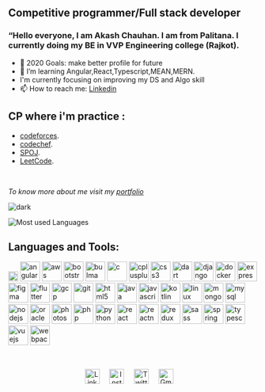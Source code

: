 ## Competitive programmer/Full stack developer
### <p>“Hello everyone, I am Akash Chauhan. I am from Palitana. I currently doing my BE in VVP Engineering college (Rajkot).</p>
- 🥅 2020 Goals: make better profile for future
- 🌱 I’m learning Angular,React,Typescript,MEAN,MERN.
- I'm currently focusing on improving my DS and Algo skill
- 📫 How to reach me:  [Linkedin](https://www.linkedin.com/in/akash-chauhan-3616321a4/) 

## CP where i'm practice :
- [codeforces](http://codeforces.com/profile/Akashcoder "codeforces profile").
- [codechef](https://www.codechef.com/users/akash8572 "codechef profile").
- [SPOJ](https://www.spoj.com/akash8572 "codechef profile").
- [LeetCode](https://leetcode.com/ac8572611 "Leetcode profile").


<br />

*To know more about me visit my [portfolio](https://akash52.netlify.app/)*

 ![dark][dark]







[dark]: https://github-readme-stats.vercel.app/api?username=Akash52&show_icons=true&hide=contribs,prs&cache_seconds=86400&theme=dark

![Most used Languages](https://github-readme-stats.vercel.app/api/top-langs/?username=Akash52&&show_icons=true)


## Languages and Tools:
<p align="left"><img src="https://devicons.github.io/devicon/devicon.git/icons/android/android-original-wordmark.svg" alt="android" width="20" height="20"/> <img src="https://devicons.github.io/devicon/devicon.git/icons/angularjs/angularjs-original.svg" alt="angularjs" width="40" height="40"/> <img src="https://devicons.github.io/devicon/devicon.git/icons/amazonwebservices/amazonwebservices-original-wordmark.svg" alt="aws" width="40" height="40"/> <img src="https://devicons.github.io/devicon/devicon.git/icons/bootstrap/bootstrap-plain.svg" alt="bootstrap" width="40" height="40"/> <img src="https://raw.githubusercontent.com/gilbarbara/logos/804dc257b59e144eaca5bc6ffd16949752c6f789/logos/bulma.svg" alt="bulma" width="40" height="40"/> <img src="https://devicons.github.io/devicon/devicon.git/icons/c/c-original.svg" alt="c" width="40" height="40"/> <img src="https://devicons.github.io/devicon/devicon.git/icons/cplusplus/cplusplus-original.svg" alt="cplusplus" width="40" height="40"/> <img src="https://devicons.github.io/devicon/devicon.git/icons/css3/css3-original-wordmark.svg" alt="css3" width="40" height="40"/> <img src="https://www.vectorlogo.zone/logos/dartlang/dartlang-icon.svg" alt="dart" width="40" height="40"/> <img src="https://devicons.github.io/devicon/devicon.git/icons/django/django-original.svg" alt="django" width="40" height="40"/> <img src="https://devicons.github.io/devicon/devicon.git/icons/docker/docker-original-wordmark.svg" alt="docker" width="40" height="40"/> <img src="https://devicons.github.io/devicon/devicon.git/icons/express/express-original-wordmark.svg" alt="express" width="40" height="40"/> <img src="https://www.vectorlogo.zone/logos/figma/figma-icon.svg" alt="figma" width="40" height="40"/> <img src="https://www.vectorlogo.zone/logos/flutterio/flutterio-icon.svg" alt="flutter" width="40" height="40"/> <img src="https://www.vectorlogo.zone/logos/google_cloud/google_cloud-icon.svg" alt="gcp" width="40" height="40"/> <img src="https://www.vectorlogo.zone/logos/git-scm/git-scm-icon.svg" alt="git" width="40" height="40"/> <img src="https://devicons.github.io/devicon/devicon.git/icons/html5/html5-original-wordmark.svg" alt="html5" width="40" height="40"/> <img src="https://devicons.github.io/devicon/devicon.git/icons/java/java-original-wordmark.svg" alt="java" width="40" height="40"/> <img src="https://devicons.github.io/devicon/devicon.git/icons/javascript/javascript-original.svg" alt="javascript" width="40" height="40"/> <img src="https://www.vectorlogo.zone/logos/kotlinlang/kotlinlang-icon.svg" alt="kotlin" width="40" height="40"/> <img src="https://devicons.github.io/devicon/devicon.git/icons/linux/linux-original.svg" alt="linux" width="40" height="40"/> <img src="https://devicons.github.io/devicon/devicon.git/icons/mongodb/mongodb-original-wordmark.svg" alt="mongodb" width="40" height="40"/> <img src="https://devicons.github.io/devicon/devicon.git/icons/mysql/mysql-original-wordmark.svg" alt="mysql" width="40" height="40"/> <img src="https://devicons.github.io/devicon/devicon.git/icons/nodejs/nodejs-original-wordmark.svg" alt="nodejs" width="40" height="40"/> <img src="https://devicons.github.io/devicon/devicon.git/icons/oracle/oracle-original.svg" alt="oracle" width="40" height="40"/> <img src="https://devicons.github.io/devicon/devicon.git/icons/photoshop/photoshop-plain.svg" alt="photoshop" width="40" height="40"/> <img src="https://devicons.github.io/devicon/devicon.git/icons/php/php-original.svg" alt="php" width="40" height="40"/> <img src="https://devicons.github.io/devicon/devicon.git/icons/python/python-original.svg" alt="python" width="40" height="40"/> <img src="https://devicons.github.io/devicon/devicon.git/icons/react/react-original-wordmark.svg" alt="react" width="40" height="40"/> <img src="https://reactnative.dev/img/header_logo.svg" alt="reactnative" width="40" height="40"/> <img src="https://devicons.github.io/devicon/devicon.git/icons/redux/redux-original.svg" alt="redux" width="40" height="40"/> <img src="https://devicons.github.io/devicon/devicon.git/icons/sass/sass-original.svg" alt="sass" width="40" height="40"/> <img src="https://www.vectorlogo.zone/logos/springio/springio-icon.svg" alt="spring" width="40" height="40"/> <img src="https://devicons.github.io/devicon/devicon.git/icons/typescript/typescript-original.svg" alt="typescript" width="40" height="40"/> <img src="https://devicons.github.io/devicon/devicon.git/icons/vuejs/vuejs-original-wordmark.svg" alt="vuejs" width="40" height="40"/> <img src="https://devicons.github.io/devicon/devicon.git/icons/webpack/webpack-original.svg" alt="webpack" width="40" height="40"/></p>
<br />
<p align="center">
  <a href="https://www.linkedin.com/in/akash-chauhan-3616321a4/"><img src="https://cdn.jsdelivr.net/npm/simple-icons@v3/icons/linkedin.svg" width="30px" alt="LinkedIn"></a> &nbsp; &nbsp;
  <a href="https://www.instagram.com/coding.7.7.7/"><img src="https://cdn.jsdelivr.net/npm/simple-icons@v3/icons/instagram.svg" width="30px" alt="Instagram"></a> &nbsp; &nbsp;
  <a href="https://twitter.com/ac8572611"><img src="https://cdn.jsdelivr.net/npm/simple-icons@v3/icons/twitter.svg" width="30px" alt="Twitter"></a> &nbsp; &nbsp;
  <a href="ac8572611@gmail.com"><img src="https://cdn.jsdelivr.net/npm/simple-icons@v3/icons/gmail.svg" width="30px" alt="Gmail"></a> &nbsp; &nbsp;
  </p>
  </p>


